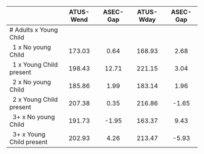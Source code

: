 
|                      |    ATUS-Wend |     ASEC-Gap |    ATUS-Wday |     ASEC-Gap |
| -------------------- | :----------: | :----------: | :----------: | :----------: |
| # Adults x Young Child |              |              |              |              |
| &nbsp;&nbsp;1 x No young Child |       173.03 |         0.64 |       168.93 |         2.68 |
| &nbsp;&nbsp;1 x Young Child present |       198.43 |        12.71 |       221.15 |         3.04 |
| &nbsp;&nbsp;2 x No young Child |       185.86 |         1.99 |       183.14 |         1.96 |
| &nbsp;&nbsp;2 x Young Child present |       207.38 |         0.35 |       216.86 |        -1.65 |
| &nbsp;&nbsp;3+ x No young Child |       191.73 |        -1.95 |       163.37 |         9.43 |
| &nbsp;&nbsp;3+ x Young Child present |       202.93 |         4.26 |       213.47 |        -5.93 |

